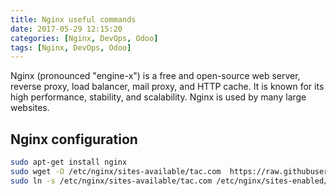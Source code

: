 ```yaml
---
title: Nginx useful commands
date: 2017-05-29 12:15:20
categories: [Nginx, DevOps, Odoo]
tags: [Nginx, DevOps, Odoo]
---
```

Nginx (pronounced "engine-x") is a free and open-source web server, reverse proxy, load balancer, mail proxy, and HTTP cache. It is known for its high performance, stability, and scalability. Nginx is used by many large websites.

## Nginx configuration
```sh
sudo apt-get install nginx
sudo wget -O /etc/nginx/sites-available/tac.com  https://raw.githubusercontent.com/Elbagoury/DevOps/main/conf/nginx_https.conf
sudo ln -s /etc/nginx/sites-available/tac.com /etc/nginx/sites-enabled/tac.com
```